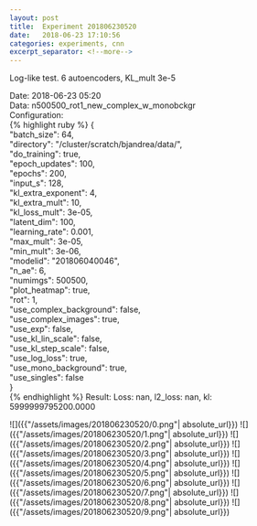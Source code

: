 ```yaml
---
layout: post
title:  Experiment 201806230520
date:   2018-06-23 17:10:56
categories: experiments, cnn
excerpt_separator: <!--more-->
---
```

Log-like test. 6 autoencoders, KL_mult 3e-5  

 <!--more-->
Date: 2018-06-23 05:20  
Data: n500500_rot1_new_complex_w_monobckgr  
Configuration:   
{% highlight ruby %}
{  
    "batch_size": 64,   
    "directory": "/cluster/scratch/bjandrea/data/",   
    "do_training": true,   
    "epoch_updates": 100,   
    "epochs": 200,   
    "input_s": 128,   
    "kl_extra_exponent": 4,   
    "kl_extra_mult": 10,   
    "kl_loss_mult": 3e-05,   
    "latent_dim": 100,   
    "learning_rate": 0.001,   
    "max_mult": 3e-05,   
    "min_mult": 3e-06,   
    "modelid": "201806040046",   
    "n_ae": 6,   
    "numimgs": 500500,   
    "plot_heatmap": true,   
    "rot": 1,   
    "use_complex_background": false,   
    "use_complex_images": true,   
    "use_exp": false,   
    "use_kl_lin_scale": false,   
    "use_kl_step_scale": false,   
    "use_log_loss": true,   
    "use_mono_background": true,   
    "use_singles": false  
}  
{% endhighlight %}
Result: Loss: nan, l2_loss: nan, kl: 5999999795200.0000  

![]({{"/assets/images/201806230520/0.png"| absolute_url}})
![]({{"/assets/images/201806230520/1.png"| absolute_url}})
![]({{"/assets/images/201806230520/2.png"| absolute_url}})
![]({{"/assets/images/201806230520/3.png"| absolute_url}})
![]({{"/assets/images/201806230520/4.png"| absolute_url}})
![]({{"/assets/images/201806230520/5.png"| absolute_url}})
![]({{"/assets/images/201806230520/6.png"| absolute_url}})
![]({{"/assets/images/201806230520/7.png"| absolute_url}})
![]({{"/assets/images/201806230520/8.png"| absolute_url}})
![]({{"/assets/images/201806230520/9.png"| absolute_url}})
